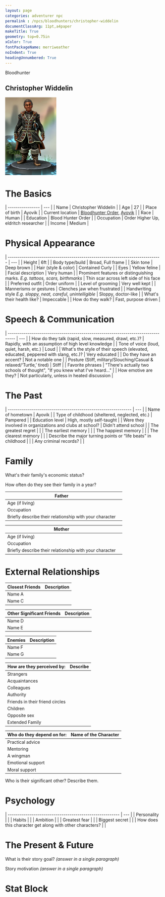 ```yaml
---
layout: page
categories: adventurer npc
permalink : /npcs/bloodhunters/christopher-widdelin
documentClassArg: 11pt,a4paper
makeTitle: True
geometry: top=0.75in
xColor: True
fontPackageName: merriweather
noIndent: True
headingUnnumbered: True
---
```


Bloodhunter
## Christopher Widdelin

<img src="../../images/Christopher.PNG" alt="" width="165" height="250"/>

# The Basics


| ---------------- | --- |
| Name             | Christopher Widdelin |
| Age              | 27 |
| Place of birth   | Ayovik |
| Current location | [Bloodhunter Order][bloodhunter-order], [Ayovik][ayovik] |
| Race             | Human |
| Education        | Blood Hunter Order |
| Occupation       | Order Higher Up, eldritch researcher |
| Income           | Medium |

[bloodhunter-order]: /DnD/npcs/bloodhunter-order
[ayovik]: /DnD/locations/ayovik

# Physical Appearance

| ----------------------------------------------------------------------------- | --- |
| Height                                                                        | 6ft |
| Body type/build                                                               | Broad, Full frame |
| Skin tone                                                                     | Deep brown |
| Hair (style & color)                                                          | Contained Curly |
| Eyes                                                                          | Yellow feline |
| Facial description                                                            | Very human |
| Prominent features or distinguishing marks. *E.g. tattoos, scars, birthmarks* | Thin scar across left side of his face |
| Preferred outfit                                                              | Order uniform |
| Level of grooming                                                             | Very well kept |
| Mannerisms or gestures                                                        | Clenches jaw when frustrated |
| Handwriting style *E.g. sloppy, neat, careful, unintelligible*                | Sloppy, doctor-like |
| What's their health like?                                                     | Impeccable |
| How do they walk?                                                             | Fast, purpose driven |

# Speech & Communication

| --------------------------------------------------------------------------------- | --- |
| How do they talk (rapid, slow, measured, drawl, etc.)?                            | Rapidly, with an assumption of high level knowledge |
| Tone of voice (loud, quiet, harsh, etc.)                                          | Loud |
| What's the style of their speech (elevated, educated, peppered with slang, etc.)? | Very educated |
| Do they have an accent?                                                           | Not a notable one |
| Posture (Stiff, military/Slouching/Casual & relaxed/‘Turtle,’ tired)              | Stiff |
| Favorite phrases                                                                  | "There's actually two schools of thought", "If you knew what I've heard..." |
| How emotive are they?                                                             | Not particularly, unless in heated discussion |


# The Past

| -------------------------------------------------------------- | --- |
| Name of hometown                                               | Ayovik |
| Type of childhood (sheltered, neglected, etc.)                 | Pampered |
| Education level                                                | High, mostly self-taught |
| Were they involved in organizations and clubs at school?       | Didn't attend school |
| The greatest regret                                            |  |
| The earliest memory                                            |   |
| The happiest memory                                            |   |
| The clearest memory                                            |   |
| Describe the major turning points or “life beats” in childhood |   |
| Any criminal records?                                          |   |

# Family
What's their family's economic status?


How often do they see their family in a year?



| Father                                                  |   |
| ------------------------------------------------------- | --- |
| Age (if living)                                         |   |
| Occupation                                              |   |
| Briefly describe their relationship with your character |   |






| Mother                                                  |   |
| ------------------------------------------------------- | --- |
| Age (if living)                                         |   |
| Occupation                                              |   |
| Briefly describe their relationship with your character |   |

# External Relationships


| Closest Friends | Description |
| --------------- | ----------- |
| Name A          |             |
| Name C          |             |


| Other Significant Friends | Description |
| ------------------------- | ----------- |
| Name D                    |             |
| Name E                    |             |


| Enemies | Description |
| ------- | ----------- |
| Name F  |             |
| Name G  |             |


| How are they perceived by:      | Describe |
| ------------------------------- | -------- |
| Strangers                       |          |
| Acquaintances                   |          |
| Colleagues                      |          |
| Authority                       |          |
| Friends in their friend circles |          |
| Children                        |          |
| Opposite sex                    |          |
| Extended Family                 |          |

| Who do they depend on for: | Name of the Character |
| -------------------------- | --------------------- |
| Practical advice           |                       |
| Mentoring                  |                       |
| A wingman                  |                       |
| Emotional support          |                       |
| Moral support              |                       |


Who is their significant other? Describe them.

# Psychology

| -------------------------------------------------------- | --- |
| Personality                                              |   |
| Habits                                                   |   |
| Ambition                                                 |   |
| Greatest fear                                            |   |
| Biggest secret                                           |   |
| How does this character get along with other characters? |   |


# The Present & Future
What is their story goal? *(answer in a single paragraph)*


Story motivation *(answer in a single paragraph)*


# Stat Block

